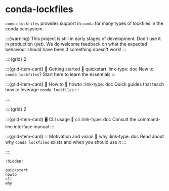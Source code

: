 # conda-lockfiles

`conda-lockfiles` provides support in `conda` for many types of lockfiles in the conda ecosystem.


:::{warning}
This project is still in early stages of development. Don't use it in production (yet).
We do welcome feedback on what the expected behaviour should have been if something doesn't work!
:::

::::{grid} 2

:::{grid-item-card} 🏡 Getting started
:link: quickstart
:link-type: doc
New to `conda lockfiles`? Start here to learn the essentials
:::

:::{grid-item-card} 📖 How to
:link: howto
:link-type: doc
Quick guides that teach how to leverage `conda lockfiles`
:::

::::

::::{grid} 2

:::{grid-item-card} 🖥️ CLI usage
:link: cli
:link-type: doc
Consult the command-line interface manual
:::

:::{grid-item-card} 💡 Motivation and vision
:link: why
:link-type: doc
Read about why `conda lockfiles` exists and when you should use it
:::

::::

```{toctree}
:hidden:

quickstart
howto
cli
why
```
